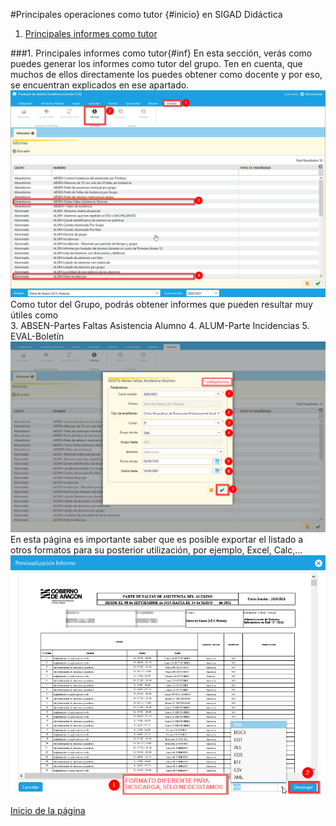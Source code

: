 #Principales operaciones como tutor {#inicio} en SIGAD Didáctica

1. [Principales informes como tutor](#inf)

###1. Principales informes como tutor{#inf}
En esta sección, verás como puedes generar los informes como tutor del grupo. Ten en cuenta, que muchos de ellos directamente los puedes obtener como docente y por eso, se encuentran explicados en ese apartado.
![Informes 1](https://raw.githubusercontent.com/catedu/curso-basico-sigad/master/img/academica/tutor/imprimir_informes/1.png)  
Como tutor del Grupo, podrás obtener informes que pueden resultar muy útiles como  
3. ABSEN-Partes Faltas Asistencia Alumno
4. ALUM-Parte Incidencias
5. EVAL-Boletín
![Informes 2](https://raw.githubusercontent.com/catedu/curso-basico-sigad/master/img/academica/tutor/imprimir_informes/2.png)
En esta página es importante saber que es posible exportar el listado a otros formatos para su posterior utilización, por ejemplo, Excel, Calc,... 
![Informes 3](https://raw.githubusercontent.com/catedu/curso-basico-sigad/master/img/academica/tutor/imprimir_informes/3.png)

[Inicio de la página](#inicio)

